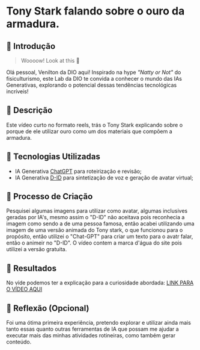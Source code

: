 # Tony Stark falando sobre o ouro da armadura.

## 🚀 Introdução

> Woooow! Look at this 👀

Olá pessoal, Venilton da DIO aqui! Inspirado na hype _"Natty or Not"_ do fisiculturismo, este Lab da DIO te convida a conhecer o mundo das IAs Generativas, explorando o potencial dessas tendências tecnológicas incríveis!

## 📒 Descrição
Este vídeo curto no formato reels, trás o Tony Stark explicando sobre o porque de ele utilizar ouro como um dos materiais que compõem a armadura.

## 🤖 Tecnologias Utilizadas
- IA Generativa [ChatGPT](https://chatgpt.com/) para roteirização e revisão;
- IA Generativa [D-ID](https://www.d-id.com/) para sintetização de voz e geração de avatar virtual;

## 🧐 Processo de Criação
Pesquisei algumas imagens para utilizar como avatar, algumas inclusives geradas por IA's, mesmo assim o "D-ID" não aceitava pois reconhecia a imagem como sendo a de uma pessoa famosa, então acabei utilizando uma imagem de uma versão animada do Tony stark, o que funcionou para o propósito, então utilizei o "Chat-GPT" para criar um texto para o avatr falar, então o animeir no "D-ID". O vídeo contem a marca d'água do site pois utilizei a versão gratuita.

## 🚀 Resultados
No víde podemos ter a explicação para a curiosidade abordada:
[LINK PARA O VÍDEO AQUI](https://github.com/LuisCardoso-silva/lab-natty-or-not/blob/main/Tony%20falando%20em%20pt-br.mp4)

## 💭 Reflexão (Opcional)
Foi uma ótima primeira experiência, pretendo explorar e utilizar ainda mais tanto essas quanto outras ferramentas de IA que possam me ajudar a executar mais das minhas atividades rotineiras, como também gerar conteúdo.
